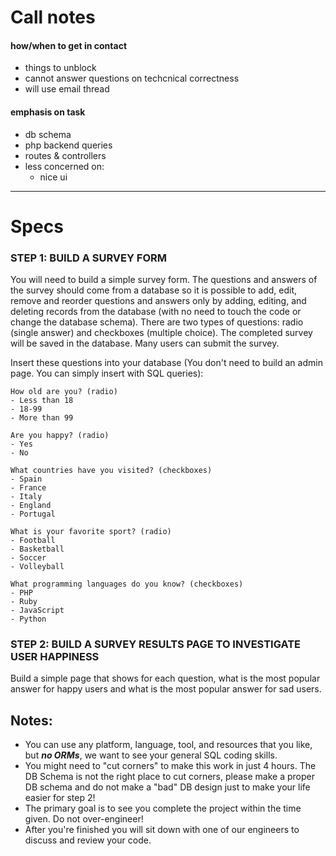 # Call notes

#### how/when to get in contact

-   things to unblock
-   cannot answer questions on techcnical correctness
-   will use email thread

#### emphasis on task

-   db schema
-   php backend queries
-   routes & controllers
-   less concerned on:
    -   nice ui

<hr>

# Specs

### STEP 1: BUILD A SURVEY FORM

You will need to build a simple survey form.
The questions and answers of the survey should come from a database so
it is possible to add, edit, remove and reorder questions and answers
only by adding, editing, and deleting records from the database (with no
need to touch the code or change the database schema).
There are two types of questions: radio (single answer) and checkboxes
(multiple choice).
The completed survey will be saved in the database. Many users can
submit the survey.

Insert these questions into your database (You don't need to build an admin
page. You can simply insert with SQL queries):

    How old are you? (radio)
    - Less than 18
    - 18-99
    - More than 99

    Are you happy? (radio)
    - Yes
    - No

    What countries have you visited? (checkboxes)
    - Spain
    - France
    - Italy
    - England
    - Portugal

    What is your favorite sport? (radio)
    - Football
    - Basketball
    - Soccer
    - Volleyball

    What programming languages do you know? (checkboxes)
    - PHP
    - Ruby
    - JavaScript
    - Python

### STEP 2: BUILD A SURVEY RESULTS PAGE TO INVESTIGATE USER HAPPINESS

Build a simple page that shows for each question, what is the most popular
answer for happy users and what is the most popular answer for sad users.

## Notes:

- You can use any platform, language, tool, and resources that you like, but *__no ORMs__*, we want to see your general SQL coding skills.
- You might need to "cut corners" to make this work in just 4 hours. The DB Schema is not the right place to cut corners, please make a proper DB schema and do not make a "bad" DB design just to make your life easier for step 2!
- The primary goal is to see you complete the project within the time given. Do not over-engineer!
- After you're finished you will sit down with one of our engineers to discuss and review your code.
